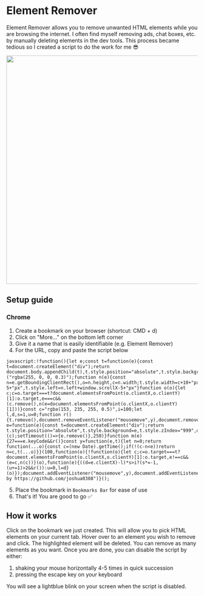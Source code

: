 # Element Remover

Element Remover allows you to remove unwanted HTML elements while you are browsing the internet.
I often find myself removing ads, chat boxes, etc. by manually deleting elements in the dev tools.
This process became tedious so I created a script to do the work for me 😎

<div style="text-align:center"><img src="demo.gif" height="600" /></div>

## Setup guide
### Chrome
1. Create a bookmark on your browser (shortcut: CMD + d)
2. Click on "More..." on the bottom left corner
3. Give it a name that is easily identifiable (e.g. Element Remover)
4. For the URL, copy and paste the script below
```
javascript:!function(){let e;const t=function(e){const t=document.createElement("div");return document.body.appendChild(t),t.style.position="absolute",t.style.background=e,t.style.zIndex="998",t}("rgba(255, 0, 0, 0.3)");function n(e){const n=e.getBoundingClientRect(),o=n.height,c=n.width;t.style.width=c+10+"px",t.style.height=o+10+"px",t.style.top=n.top+window.scrollY-5+"px",t.style.left=n.left+window.scrollX-5+"px"}function o(o){let c;c=o.target===t?document.elementsFromPoint(o.clientX,o.clientY)[1]:o.target,e===c&&(c.remove(),n(e=document.elementsFromPoint(o.clientX,o.clientY)[1]))}const c="rgba(153, 235, 255, 0.5)",i=100;let l,d,s=1,u=0;function r(){t.remove(),document.removeEventListener("mousemove",y),document.removeEventListener("click",o),document.removeEventListener("keydown",m);const e=function(e){const t=document.createElement("div");return t.style.position="absolute",t.style.background=e,t.style.zIndex="999",document.body.appendChild(t),t.style.width="100%",t.style.height=document.body.clientHeight+"px",t.style.top="0px",t.style.left="0px",t}(c);setTimeout(()=>{e.remove()},250)}function m(e){27===e.keyCode&&r()}const y=function(e,t){let n=0;return function(...o){const c=(new Date).getTime();if(!(c-n<e))return n=c,t(...o)}}(100,function(o){!function(o){let c;c=o.target===t?document.elementsFromPoint(o.clientX,o.clientY)[1]:o.target,e!==c&&(e=c,n(c))}(o),function(e){((d=e.clientX)-l)*s>i?(s*=-1,(u+=1)>2&&r()):u=0,l=d}(o)});document.addEventListener("mousemove",y),document.addEventListener("click",o),document.addEventListener("keydown",m),console.log("Created by https://github.com/joshua0308")}();
```
5. Place the bookmark in `Bookmarks Bar` for ease of use
6. That's it! You are good to go ✅

## How it works
Click on the bookmark we just created. This will allow you to pick HTML elements on your current tab.
Hover over to an element you wish to remove and click. The highlighted element will be deleted. You can remove as many elements as you want.
Once you are done, you can disable the script by either:
1. shaking your mouse horizontally 4-5 times in quick succession
2. pressing the escape key on your keyboard

You will see a lightblue blink on your screen when the script is disabled.
